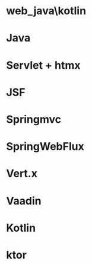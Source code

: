 # web_java\kotlin
# Java
# Servlet + htmx
# JSF
# Springmvc
# SpringWebFlux
# Vert.x
# Vaadin

# Kotlin
# ktor



